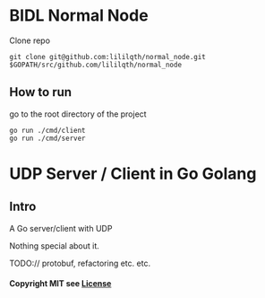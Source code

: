 # BIDL Normal Node

Clone repo
```shell
git clone git@github.com:lililqth/normal_node.git $GOPATH/src/github.com/lililqth/normal_node
```

## How to run 
go to the root directory of the project

```shell
go run ./cmd/client 
go run ./cmd/server
```

# UDP Server / Client in Go Golang

## Intro

A Go server/client with UDP

Nothing special about it.

TODO:// protobuf, refactoring etc. etc.

#### Copyright MIT see <a href="LICENSE">License</a>
